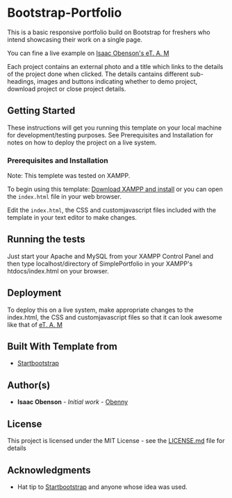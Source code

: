 # Bootstrap-Portfolio

This is a basic responsive portfolio build on Bootstrap for freshers who intend showcasing their work on a single page.

You can fine a live example on [Isaac Obenson's eT. A. M](http://www.bluedrupsltd.com/team/isaacobenson/)

Each project contains an external photo and a title which links to the details of the
project done when clicked. The details cantains different sub-headings, images
and buttons indicating whether to demo project, download project or close project details. 

## Getting Started

These instructions will get you running this template on your local machine for development/testing purposes. 
See Prerequisites and Installation for notes on how to deploy the project on a live system.

### Prerequisites and Installation

Note: This templete was tested on XAMPP.

To begin using this template:
[Download XAMPP and install](https://www.apachefriends.org/download.html) or you can open the `index.html` file in your web browser.

Edit the `index.html`, the CSS and customjavascript files included with the template in your text editor to make changes. 

## Running the tests

Just start your Apache and MySQL from your XAMPP Control Panel and then type localhost/directory of SimplePortfolio in your XAMPP's htdocs/index.html on your browser.

## Deployment

To deploy this on a live system, make appropriate changes to the index.html, the CSS and customjavascript files 
so that it can look awesome like that of [eT. A. M](http://www.bluedrupsltd.com/team/isaacobenson/)

## Built With Template from

* [Startbootstrap](http://startbootstrap.com/template-overviews/freelancer/) 


## Author(s)

* **Isaac Obenson** - *Initial work* - [Obenny](https://github.com/Obenny)

## License

This project is licensed under the MIT License - see the [LICENSE.md](LICENSE.md) file for details

## Acknowledgments

* Hat tip to [Startbootstrap](http://startbootstrap.com/) and anyone whose idea was used.
